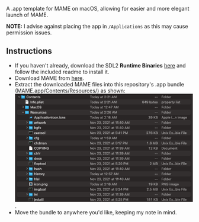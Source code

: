 A .app template for MAME on macOS, allowing for easier and more elegant launch of MAME.

**NOTE:** I advise against placing the app in `/Applications` as this may cause permission issues.

## Instructions
* If you haven't already, download the SDL2 **Runtime Binaries** [here](http://www.libsdl.org/download-2.0.php) and follow the included readme to install it.
* Download MAME from [here](https://sdlmame.lngn.net/).
* Extract the downloaded MAME files into this repository's .app bundle (MAME.app/Contents/Resources/) as shown:  
![preview screenshot](extraction.png).
* Move the bundle to anywhere you'd like, keeping my note in mind.
